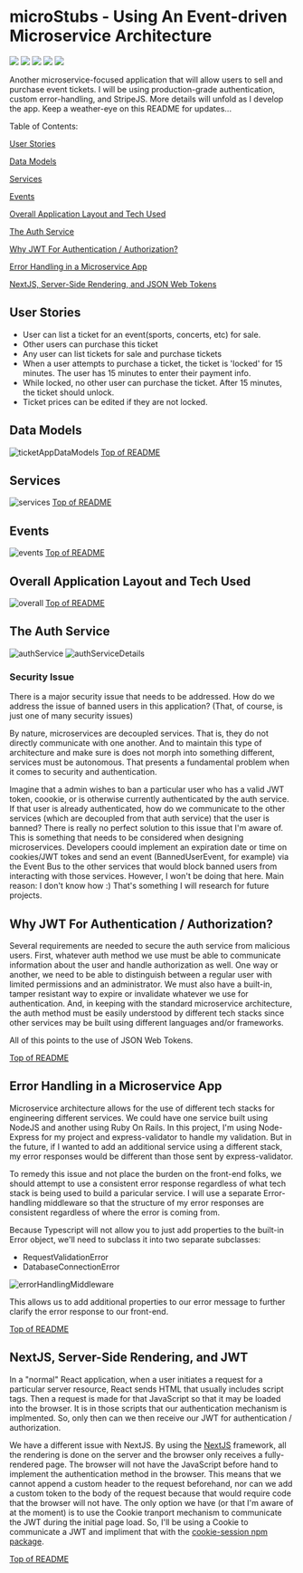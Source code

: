 # microStubs - Using An Event-driven Microservice Architecture <a name='table_of_contents'></a>

![](https://img.shields.io/badge/API-REST-informational?style=flat&logo=<jose>&logoColor=white&color=99ffff)
![](https://img.shields.io/badge/architecture-eventDriven-informational?style=flat&logo=<jose>&logoColor=white&color=99ffff)
![](https://img.shields.io/badge/architecture-microservice-informational?style=flat&logo=<jose>&logoColor=white&color=99ffff)
![](https://img.shields.io/badge/containers-docker-informational?style=flat&logo=<jose>&logoColor=white&color=99ffff)
![](https://img.shields.io/badge/orchestration-kubernetes-informational?style=flat&logo=<jose>&logoColor=white&color=99ffff)

Another microservice-focused application that will allow users to sell and purchase event tickets. I will be using production-grade authentication, custom error-handling, and StripeJS. More details will unfold as I develop the app. Keep a weather-eye on this README for updates...

Table of Contents:

[User Stories](#userstories)

[Data Models](#datamodels)

[Services](#services)

[Events](#events)

[Overall Application Layout and Tech Used](#overall)

[The Auth Service](#auth)

[Why JWT For Authentication / Authorization?](#JWT)

[Error Handling in a Microservice App](#error_handling)

[NextJS, Server-Side Rendering, and JSON Web Tokens](#nextJS)

## User Stories <a name='userstories'></a>

-   User can list a ticket for an event(sports, concerts, etc) for sale.
-   Other users can purchase this ticket
-   Any user can list tickets for sale and purchase tickets
-   When a user attempts to purchase a ticket, the ticket is 'locked' for 15 minutes. The user has 15 minutes to enter their payment info.
-   While locked, no other user can purchase the ticket. After 15 minutes, the ticket should unlock.
-   Ticket prices can be edited if they are not locked.

## Data Models <a name='datamodels'></a>

![ticketAppDataModels](https://user-images.githubusercontent.com/50179896/127247053-8d646eab-e4fb-4169-9316-a06055878e49.png)
[Top of README](#table_of_contents)

## Services <a name='services'></a>

![services](https://user-images.githubusercontent.com/50179896/127251381-c94880ca-cc52-487a-9b29-f5e2fc231f29.png)
[Top of README](#table_of_contents)

## Events <a name='events'></a>

![events](https://user-images.githubusercontent.com/50179896/127252626-0d791bc5-d3eb-45f2-810e-044136379a78.png)
[Top of README](#table_of_contents)

## Overall Application Layout and Tech Used <a name='overall'></a>

![overall](https://user-images.githubusercontent.com/50179896/127253967-dcd3bc82-1757-4908-bde1-21258257ee5e.png)
[Top of README](#table_of_contents)

## The Auth Service <a name='auth'></a>

![authService](https://user-images.githubusercontent.com/50179896/127380322-04aef378-a82c-4030-b602-4b3209c408f1.png)
![authServiceDetails](https://user-images.githubusercontent.com/50179896/127726997-53d1b9b3-b5aa-4045-a5c3-f31d9dee3887.png)

### Security Issue
There is a major security issue that needs to be addressed. How do we address the issue of banned users in this application? (That, of course, is just one of many security issues)

By nature, microservices are decoupled services. That is, they do not directly communicate with one another. And to maintain this type of architecture and make sure is does not morph into something different, services must be autonomous. That presents a fundamental problem when it comes to security and authentication.

Imagine that a admin wishes to ban a particular user who has a valid JWT token, coookie, or is otherwise currently authenticated by the auth service. If that user is already authenticated, how do we communicate to the other services (which are decoupled from that auth service) that the user is banned? There is really no perfect solution to this issue that I'm aware of. This is something that needs to be considered when designing microservices. Developers coould implement an expiration date or time on cookies/JWT tokes and send an event (BannedUserEvent, for example) via the Event Bus to the other services that would block banned users from interacting with those services. However, I won't be doing that here. Main reason: I don't know how :) That's something I will research for future projects.

## Why JWT For Authentication / Authorization? <a name='JWT'></a>

Several requirements are needed to secure the auth service from malicious users. First, whatever auth method we use must be able to communicate information about the user and handle authorization as well. One way or another, we need to be able to distinguish between a regular user with limited permissions and an administrator. We must also have a built-in, tamper resistant way to expire or invalidate whatever we use for authentication. And, in keeping with the standard microservice architecture, the auth method must be easily understood by different tech stacks since other services may be built using different languages and/or frameworks. 

All of this points to the use of JSON Web Tokens.


[Top of README](#table_of_contents)

## Error Handling in a Microservice App <a name='error_handling'></a>

Microservice architecture allows for the use of different tech stacks for engineering different services. We could have one service built using NodeJS and another using Ruby On Rails. In this project, I'm using Node-Express for my project and express-validator to handle my validation. But in the future, if I wanted to add an additional service using a different stack, my error responses would be different than those sent by express-validator.

To remedy this issue and not place the burden on the front-end folks, we should attempt to use a consistent error response regardless of what tech stack is being used to build a paricular service. I will use a separate Error-handling middleware so that the structure of my error responses are consistent regardless of where the error is coming from.

Because Typescript will not allow you to just add properties to the built-in Error object, we'll need to subclass it into two separate subclasses:

-   RequestValidationError
-   DatabaseConnectionError

![errorHandlingMiddleware](https://user-images.githubusercontent.com/50179896/127425893-d864ebb9-765e-4887-9442-b50a72fea472.png)

This allows us to add additional properties to our error message to further clarify the error response to our front-end.

[Top of README](#table_of_contents)

## NextJS, Server-Side Rendering, and JWT <a name='nextJS'></a>

In a "normal" React application, when a user initiates a request for a particular server resource, React sends HTML that usually includes script tags. Then a request is made for that JavaScript so that it may be loaded into the browser. It is in those scripts that our authentication mechanism is implmented. So, only then can we then receive our JWT for authentication / authorization.

We have a different issue with NextJS. By using the [NextJS](https://nextjs.org/) framework, all the rendering is done on the server and the browser only receives a fully-rendered page. The browser will not have the JavaScript before hand to implement the authentication method in the browser. This means that we cannot append a custom header to the request beforehand, nor can we add a custom token to the body of the request because that would require code that the browser will not have. The only option we have (or that I'm aware of at the moment) is to use the Cookie tranport mechanism to communicate the JWT during the initial page load. So, I'll be using a Cookie to communicate a JWT and impliment that with the [cookie-session npm package](https://www.npmjs.com/package/cookie-session).

[Top of README](#table_of_contents)